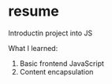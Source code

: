 # resume

Introductin project into JS

What I learned:  
1. Basic frontend JavaScript  
2. Content encapsulation
